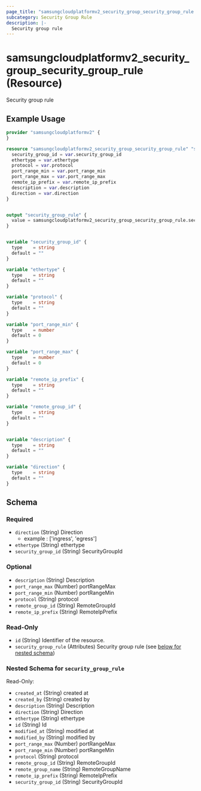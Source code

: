 ```yaml
---
page_title: "samsungcloudplatformv2_security_group_security_group_rule Resource - samsungcloudplatformv2"
subcategory: Security Group Rule
description: |-
  Security group rule
---
```


# samsungcloudplatformv2_security_group_security_group_rule (Resource)

Security group rule

## Example Usage

```terraform
provider "samsungcloudplatformv2" {
}

resource "samsungcloudplatformv2_security_group_security_group_rule" "securitygrouprule" {
  security_group_id = var.security_group_id
  ethertype = var.ethertype
  protocol = var.protocol
  port_range_min = var.port_range_min
  port_range_max = var.port_range_max
  remote_ip_prefix = var.remote_ip_prefix
  description = var.description
  direction = var.direction
}


output "security_group_rule" {
  value = samsungcloudplatformv2_security_group_security_group_rule.securitygrouprule.security_group_rule
}


variable "security_group_id" {
  type    = string
  default = ""
}

variable "ethertype" {
  type    = string
  default = ""
}

variable "protocol" {
  type    = string
  default = ""
}

variable "port_range_min" {
  type    = number
  default = 0
}

variable "port_range_max" {
  type    = number
  default = 0
}

variable "remote_ip_prefix" {
  type    = string
  default = ""
}

variable "remote_group_id" {
  type    = string
  default = ""
}


variable "description" {
  type    = string
  default = ""
}

variable "direction" {
  type    = string
  default = ""
}
```

<!-- schema generated by tfplugindocs -->
## Schema

### Required

- `direction` (String) Direction 
  - example : ['ingress', 'egress']
- `ethertype` (String) ethertype
- `security_group_id` (String) SecurityGroupId

### Optional

- `description` (String) Description
- `port_range_max` (Number) portRangeMax
- `port_range_min` (Number) portRangeMin
- `protocol` (String) protocol
- `remote_group_id` (String) RemoteGroupId
- `remote_ip_prefix` (String) RemoteIpPrefix

### Read-Only

- `id` (String) Identifier of the resource.
- `security_group_rule` (Attributes) Security group rule (see [below for nested schema](#nestedatt--security_group_rule))

<a id="nestedatt--security_group_rule"></a>
### Nested Schema for `security_group_rule`

Read-Only:

- `created_at` (String) created at
- `created_by` (String) created by
- `description` (String) Description
- `direction` (String) Direction
- `ethertype` (String) ethertype
- `id` (String) Id
- `modified_at` (String) modified at
- `modified_by` (String) modified by
- `port_range_max` (Number) portRangeMax
- `port_range_min` (Number) portRangeMin
- `protocol` (String) protocol
- `remote_group_id` (String) RemoteGroupId
- `remote_group_name` (String) RemoteGroupName
- `remote_ip_prefix` (String) RemoteIpPrefix
- `security_group_id` (String) SecurityGroupId